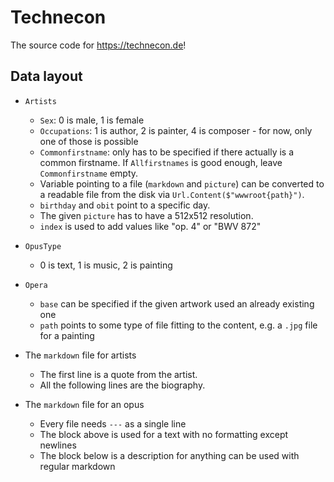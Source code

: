 # Technecon

The source code for <https://technecon.de>!

## Data layout

- `Artists`
  - `Sex`: 0 is male, 1 is female
  - `Occupations`: 1 is author, 2 is painter, 4 is composer - for now, only one of those is possible
  - `Commonfirstname`: only has to be specified if there actually is a common firstname. If `Allfirstnames` is good enough, leave `Commonfirstname` empty.
  - Variable pointing to a file (`markdown` and `picture`) can be converted to a readable file from the disk via `Url.Content($"wwwroot{path}")`.
  - `birthday` and `obit` point to a specific day.
  - The given `picture` has to have a 512x512 resolution.
  - `index` is used to add values like "op. 4" or "BWV 872"

- `OpusType`
  - 0 is text, 1 is music, 2 is painting

- `Opera`
  - `base` can be specified if the given artwork used an already existing one
  - `path` points to some type of file fitting to the content, e.g. a `.jpg` file for a painting

- The `markdown` file for artists
  - The first line is a quote from the artist.
  - All the following lines are the biography.

- The `markdown` file for an opus
  - Every file needs `---` as a single line
  - The block above is used for a text with no formatting except newlines
  - The block below is a description for anything can be used with regular markdown
